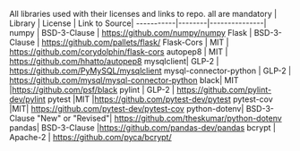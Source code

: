 All libraries used with their licenses and links to repo. all are mandatory
| Library | License | Link to Source|
-----------|--------|---------------|
numpy | BSD-3-Clause | https://github.com/numpy/numpy
Flask | BSD-3-Clause | https://github.com/pallets/flask/
Flask-Cors | MIT | https://github.com/corydolphin/flask-cors
autopep8 | MIT | https://github.com/hhatto/autopep8
mysqlclient| GLP-2 |  https://github.com/PyMySQL/mysqlclient
mysql-connector-python | GLP-2 | https://github.com/mysql/mysql-connector-python
black| MIT |https://github.com/psf/black
pylint | GLP-2 | https://github.com/pylint-dev/pylint
pytest |MIT |https://github.com/pytest-dev/pytest
pytest-cov |MIT| https://github.com/pytest-dev/pytest-cov
python-dotenv| BSD-3-Clause "New" or "Revised"| https://github.com/theskumar/python-dotenv
pandas| BSD-3-Clause |https://github.com/pandas-dev/pandas
bcrypt | Apache-2 | https://github.com/pyca/bcrypt/
